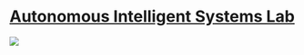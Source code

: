 # [Autonomous Intelligent Systems Lab](https://www.uni-muenster.de/AISystems/)

<img src="https://www.uni-muenster.de/imperia/md/images/informatik/_v/logo_ais_dark.png" align="center">